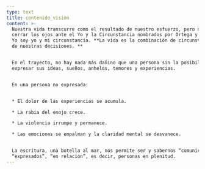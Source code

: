```yaml
---
type: text
title: contenido_vision
content: >-
  Nuestra vida transcurre como el resultado de nuestro esfuerzo, pero no podemos
  cerrar los ojos ante el Yo y la Circunstancia nombrados por Ortega y Gasset.
  Yo soy yo y mi circunstancia. **La vida es la combinación de circunstancias y
  de nuestras decisiones. **


  En el trayecto, no hay nada más dañino que una persona sin la posibilidad de
  expresar sus ideas, sueños, anhelos, temores y experiencias.


  En una persona no expresada:


  * El dolor de las experiencias se acumula.

  * La rabia del enojo crece.

  * La violencia irrumpe y permanece.

  * Las emociones se empalman y la claridad mental se desvanece.


  La escritura, una botella al mar, nos permite ser y sabernos “comunicados”,
  “expresados”, “en relación”, es decir, personas en plenitud.
---
```


